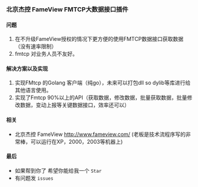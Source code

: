 ### 北京杰控 FameView FMTCP大数据接口插件


#### 问题

1. 在不升级FameView授权的情况下更方便的使用FMTCP数据接口获取数据（没有速率限制）
2. fmtcp 对业务人员不友好。


#### 解决方案以及实现

1. 实现FMtcp 的Golang 客户端（纯go），未来可以打包dll so dylib等库进行给其他语言使用。
2. 实现了Fmtcp 90%以上的API（获取数据，修改数据，批量获取数据，批量修改数据，变动上报等关键数据接口，效率还可以）

#### 相关

  * 北京杰控 FameView http://www.fameview.com/ (老板是技术流程序写的非常棒，可以运行在XP，2000，2003等机器上)

#### 最后

 * 如果帮到你了 希望你能给我一个 `Star`
 * 有问题发 `issues`